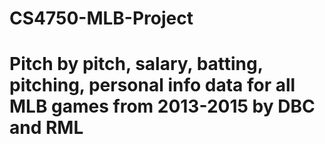 # CS4750-MLB-Project
# Pitch by pitch, salary, batting, pitching, personal info data for all MLB games from 2013-2015 by DBC and RML
